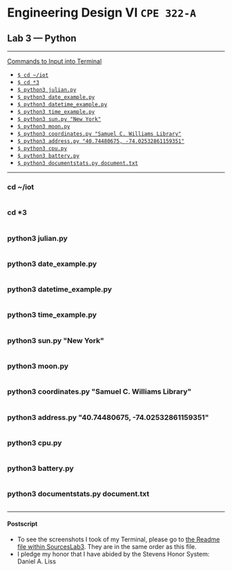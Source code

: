 # Engineering Design VI `CPE 322-A`
## Lab 3 — Python
---

<ins>Commands to Input into Terminal</ins> 
- [`$ cd ~/iot`](#1)
- [`$ cd *3`](#2)
- [`$ python3 julian.py`](#3) 
- [`$ python3 date_example.py`](#4) 
- [`$ python3 datetime_example.py`](#5) 
- [`$ python3 time_example.py`](#6) 
- [`$ python3 sun.py "New York"`](#7) 
- [`$ python3 moon.py`](#8) 
- [`$ python3 coordinates.py "Samuel C. Williams Library"`](#9) 
- [`$ python3 address.py "40.74480675, -74.02532861159351"`](#10) 
- [`$ python3 cpu.py`](#11) 
- [`$ python3 battery.py`](#12) 
- [`$ python3 documentstats.py document.txt`](#13) 
---


<h3 id="1">cd ~/iot</h3>

> 
```

```

<h3 id="2">cd *3</h3>

> 
```

```


<h3 id="3">python3 julian.py</h3>

> 
```

```


<h3 id="4">python3 date_example.py</h3>

> 
```

```


<h3 id="5">python3 datetime_example.py</h3>

> 
```

```


<h3 id="6">python3 time_example.py</h3>

> 
```

```


<h3 id="7">python3 sun.py "New York"</h3>

> 
```

```


<h3 id="8">python3 moon.py</h3>

> 
```

```


<h3 id="9">python3 coordinates.py "Samuel C. Williams Library"</h3>

> 
```

```


<h3 id="10">python3 address.py "40.74480675, -74.02532861159351"</h3>

> 
```

```


<h3 id="11">python3 cpu.py</h3>

> 
```

```


<h3 id="12">python3 battery.py</h3>

> 
```

```


<h3 id="13">python3 documentstats.py document.txt</h3>

> 
```

```


---
#### Postscript
- To see the screenshots I took of my Terminal, please go to [the Readme file within SourcesLab3](https://github.com/UsuarioDelNet/EngineeringDesign6/blob/main/Labs/Lab3/SourcesLab3/README.md). They are in the same order as this file.
- I pledge my honor that I have abided by the Stevens Honor System: Daniel A. Liss
